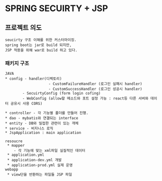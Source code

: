 # SPRING SECUIRTY + JSP 


## 프로젝트 의도
    seucirty 구조 이해를 위한 커스터마이징.
    spring boot는 jar로 build 되지만, 
    JSP 적용을 위해 war로 build 하고 있다.
### 패키지 구조
    JAVA
    * config - handler(디렉토리) 
                        - CustomFailureHandler (로그인 실패시 handler)
                        - CustomSuccessHandler (로그인 성공시 handler)
            - SecuirtyConfig (form login cofing)
            - WebConfig (allow할 메소드와 포트 설정 가능 : react등 다른 서버와 데이터 공유시 사용 CORS)

    * controller - 각 기능별 폴더를 만들어 진행.        
    * dao - mybatis와 연결되는 interface 
    * entity - DB와 밀접한 관련이 있는 객체
    * service - 비지니스 로직
    * JspApplication : main application
    
    resoucre
     * mapper
        - 각 기능에 맞는 xml파일 실질적인 데이터
     * application.yml
     * application-dev.yml 개발
     * application-prod.yml 실제 운영
    webapp
     * view단을 반환하는 파일들 JSP 파일
    